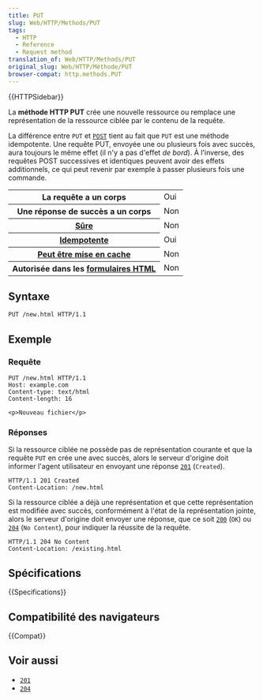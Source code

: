```yaml
---
title: PUT
slug: Web/HTTP/Methods/PUT
tags:
  - HTTP
  - Reference
  - Request method
translation_of: Web/HTTP/Methods/PUT
original_slug: Web/HTTP/Méthode/PUT
browser-compat: http.methods.PUT
---
```

{{HTTPSidebar}}

La **méthode HTTP PUT** crée une nouvelle ressource ou remplace une représentation de la ressource ciblée par le contenu de la requête.

La différence entre `PUT` et [`POST`](/fr/docs/Web/HTTP/Methods/POST) tient au fait que `PUT` est une méthode idempotente. Une requête PUT, envoyée une ou plusieurs fois avec succès, aura toujours le même effet (il n'y a pas d'effet _de bord_). À l'inverse, des requêtes POST successives et identiques peuvent avoir des effets additionnels, ce qui peut revenir par exemple à passer plusieurs fois une commande.

<table class="properties">
  <tbody>
    <tr>
      <th scope="row">La requête a un corps</th>
      <td>Oui</td>
    </tr>
    <tr>
      <th scope="row">Une réponse de succès a un corps</th>
      <td>Non</td>
    </tr>
    <tr>
      <th scope="row"><a href="/fr/docs/Glossary/safe">Sûre</a></th>
      <td>Non</td>
    </tr>
    <tr>
      <th scope="row">
        <a href="/fr/docs/Glossary/Idempotent">Idempotente</a>
      </th>
      <td>Oui</td>
    </tr>
    <tr>
      <th scope="row">
        <a href="/fr/docs/Glossary/cacheable">Peut être mise en cache</a>
      </th>
      <td>Non</td>
    </tr>
    <tr>
      <th scope="row">
        Autorisée dans les <a href="/fr/docs/Learn/Forms">formulaires HTML</a>
      </th>
      <td>Non</td>
    </tr>
  </tbody>
</table>

## Syntaxe

```html
PUT /new.html HTTP/1.1
```

## Exemple

### Requête

```
PUT /new.html HTTP/1.1
Host: example.com
Content-type: text/html
Content-length: 16

<p>Nouveau fichier</p>
```

### Réponses

Si la ressource ciblée ne possède pas de représentation courante et que la requête `PUT` en crée une avec succès, alors le serveur d'origine doit informer l'agent utilisateur en envoyant une réponse [`201`](/fr/docs/Web/HTTP/Status/201) (`Created`).

```
HTTP/1.1 201 Created
Content-Location: /new.html
```

Si la ressource ciblée a déjà une représentation et que cette représentation est modifiée avec succès, conformément à l'état de la représentation jointe, alors le serveur d'origine doit envoyer une réponse, que ce soit [`200`](/fr/docs/Web/HTTP/Status/200) (`OK`) ou [`204`](/fr/docs/Web/HTTP/Status/204) (`No Content`), pour indiquer la réussite de la requête.

```
HTTP/1.1 204 No Content
Content-Location: /existing.html
```

## Spécifications

{{Specifications}}

## Compatibilité des navigateurs

{{Compat}}

## Voir aussi

- [`201`](/fr/docs/Web/HTTP/Status/201)
- [`204`](/fr/docs/Web/HTTP/Status/204)
